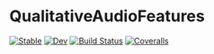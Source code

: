 # QualitativeAudioFeatures

[![Stable](https://img.shields.io/badge/docs-stable-blue.svg)](https://mostlysimilar.github.io/QualitativeAudioFeatures.jl/stable)
[![Dev](https://img.shields.io/badge/docs-dev-blue.svg)](https://mostlysimilar.github.io/QualitativeAudioFeatures.jl/dev)
[![Build Status](https://travis-ci.com/mostlysimilar/QualitativeAudioFeatures.jl.svg?branch=master)](https://travis-ci.com/mostlysimilar/QualitativeAudioFeatures.jl)
[![Coveralls](https://coveralls.io/repos/github/mostlysimilar/QualitativeAudioFeatures.jl/badge.svg?branch=master)](https://coveralls.io/github/mostlysimilar/QualitativeAudioFeatures.jl?branch=master)
